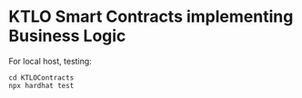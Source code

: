 # KTLO Smart Contracts implementing Business Logic


For local host, testing:

```shell
cd KTLOContracts
npx hardhat test
```

